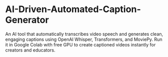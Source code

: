 # AI-Driven-Automated-Caption-Generator
An AI tool that automatically transcribes video speech and generates clean, engaging captions using OpenAI Whisper, Transformers, and MoviePy. Run it in Google Colab with free GPU to create captioned videos instantly for creators and educators.
